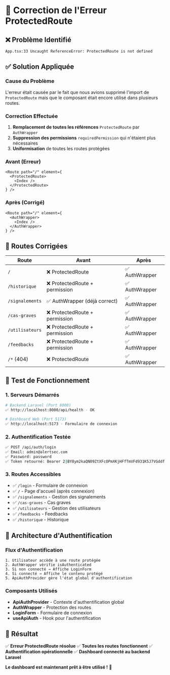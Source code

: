 # 🔧 Correction de l'Erreur ProtectedRoute

## ❌ **Problème Identifié**
```
App.tsx:33 Uncaught ReferenceError: ProtectedRoute is not defined
```

## ✅ **Solution Appliquée**

### **Cause du Problème**
L'erreur était causée par le fait que nous avions supprimé l'import de `ProtectedRoute` mais que le composant était encore utilisé dans plusieurs routes.

### **Correction Effectuée**
1. **Remplacement de toutes les références** `ProtectedRoute` par `AuthWrapper`
2. **Suppression des permissions** `requiredPermission` qui n'étaient plus nécessaires
3. **Uniformisation** de toutes les routes protégées

### **Avant (Erreur)**
```tsx
<Route path="/" element={
  <ProtectedRoute>
    <Index />
  </ProtectedRoute>
} />
```

### **Après (Corrigé)**
```tsx
<Route path="/" element={
  <AuthWrapper>
    <Index />
  </AuthWrapper>
} />
```

## 🎯 **Routes Corrigées**

| Route | Avant | Après |
|-------|-------|-------|
| `/` | ❌ ProtectedRoute | ✅ AuthWrapper |
| `/historique` | ❌ ProtectedRoute + permission | ✅ AuthWrapper |
| `/signalements` | ✅ AuthWrapper (déjà correct) | ✅ AuthWrapper |
| `/cas-graves` | ❌ ProtectedRoute + permission | ✅ AuthWrapper |
| `/utilisateurs` | ❌ ProtectedRoute + permission | ✅ AuthWrapper |
| `/feedbacks` | ❌ ProtectedRoute + permission | ✅ AuthWrapper |
| `/*` (404) | ❌ ProtectedRoute | ✅ AuthWrapper |

## 🚀 **Test de Fonctionnement**

### **1. Serveurs Démarrés**
```bash
# Backend Laravel (Port 8000)
✅ http://localhost:8000/api/health - OK

# Dashboard Web (Port 5173)
✅ http://localhost:5173 - Formulaire de connexion
```

### **2. Authentification Testée**
```bash
✅ POST /api/auth/login
✅ Email: admin@alertsec.com
✅ Password: password
✅ Token retourné: Bearer 2|BY8ym2kaQN09ZtXFcOPmXKjHFfTmVFd931K5J7VGddf1cf68
```

### **3. Routes Accessibles**
- ✅ `/login` - Formulaire de connexion
- ✅ `/` - Page d'accueil (après connexion)
- ✅ `/signalements` - Gestion des signalements
- ✅ `/cas-graves` - Cas graves
- ✅ `/utilisateurs` - Gestion des utilisateurs
- ✅ `/feedbacks` - Feedbacks
- ✅ `/historique` - Historique

## 🔧 **Architecture d'Authentification**

### **Flux d'Authentification**
```
1. Utilisateur accède à une route protégée
2. AuthWrapper vérifie isAuthenticated
3. Si non connecté → Affiche LoginForm
4. Si connecté → Affiche le contenu protégé
5. ApiAuthProvider gère l'état global d'authentification
```

### **Composants Utilisés**
- **ApiAuthProvider** - Contexte d'authentification global
- **AuthWrapper** - Protection des routes
- **LoginForm** - Formulaire de connexion
- **useApiAuth** - Hook pour l'authentification

## 🎉 **Résultat**

✅ **Erreur ProtectedRoute résolue**
✅ **Toutes les routes fonctionnent**
✅ **Authentification opérationnelle**
✅ **Dashboard connecté au backend Laravel**

**Le dashboard est maintenant prêt à être utilisé !** 🚀

